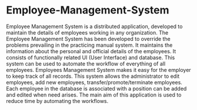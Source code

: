 # Employee-Management-System
Employee Management System is a distributed application, developed to maintain the details of employees working in any organization. The Employee Management System has been developed to override the problems prevailing in the practicing manual system. It maintains the information about the personal and official details of the employees. It consists of functionally related UI (User Interface) and database. This system can be used to automate the workflow of everything of all employees. Employees Management System makes it easy for the employer to keep track of all records. This system allows the administrator to edit employees, add new employees, transfer/promote/terminate employees. Each employee in the database is associated with a position can be added and edited when need arises. The main aim of this application is used to reduce time by automating the workflows.
